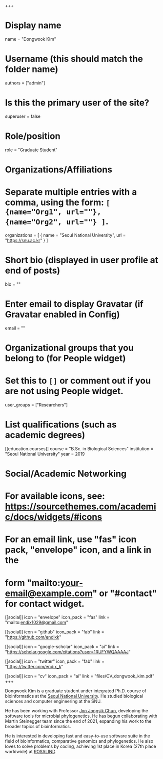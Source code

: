 +++

# Display name
name = "Dongwook Kim"


# Username (this should match the folder name)
authors = ["admin"]

# Is this the primary user of the site?
superuser = false

# Role/position
role = "Graduate Student"

# Organizations/Affiliations
#   Separate multiple entries with a comma, using the form: `[ {name="Org1", url=""}, {name="Org2", url=""} ]`.
organizations = [ { name = "Seoul National University", url = "https://snu.ac.kr" } ]

# Short bio (displayed in user profile at end of posts)
bio = ""

# Enter email to display Gravatar (if Gravatar enabled in Config)
email = ""

# Organizational groups that you belong to (for People widget)
#   Set this to `[]` or comment out if you are not using People widget.
user_groups = ["Researchers"]

# List qualifications (such as academic degrees)

[[education.courses]]
  course = "B.Sc. in Biological Sciences"
  institution = "Seoul National University"
  year = 2019

# Social/Academic Networking
# For available icons, see: https://sourcethemes.com/academic/docs/widgets/#icons
#   For an email link, use "fas" icon pack, "envelope" icon, and a link in the
#   form "mailto:your-email@example.com" or "#contact" for contact widget.

[[social]]
  icon = "envelope"
  icon_pack = "fas"
  link = "mailto:endix1029@gmail.com"
  
[[social]]
  icon = "github"
  icon_pack = "fab"
  link = "https://github.com/endixk"
  
[[social]]
  icon = "google-scholar"
  icon_pack = "ai"
  link = "https://scholar.google.com/citations?user=1RUFYWQAAAAJ"

[[social]]
  icon = "twitter"
  icon_pack = "fab"
  link = "https://twitter.com/endix_k"

[[social]]
  icon = "cv"
  icon_pack = "ai"
  link = "files/CV_dongwook_kim.pdf"
+++

Dongwook Kim is a graduate student under integrated Ph.D. course of bioinformatics at the [Seoul National University](http://ipbi.snu.ac.kr/). He studied biological sciences and computer engineering at the SNU. 

He has been working with Professor [Jon Jongsik Chun](https://help.ezbiocloud.net/staff-jon-jongsik-chun-english/), developing the software tools for microbial phylogenetics. He has begun collaborating with Martin Steinegger team since the end of 2021, expanding his work to the broader topics of bioinformatics.

He is interested in developing fast and easy-to-use software suite in the field of bioinformatics, comparative genomics and phylogenetics. He also loves to solve problems by coding, achieving 1st place in Korea (27th place worldwide) at [ROSALIND](https://rosalind.info/users/endix1029/).
